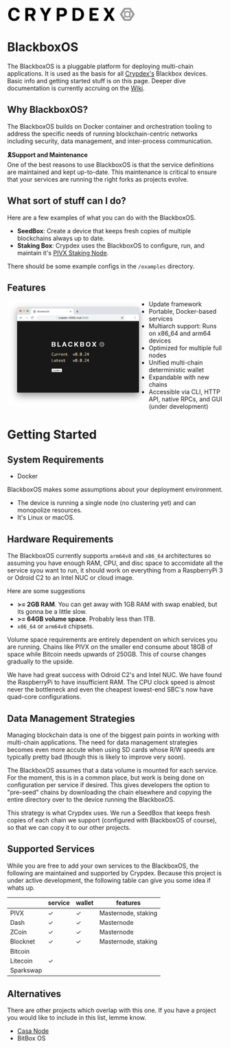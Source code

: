 <img src="https://raw.githubusercontent.com/crypdex/blackbox/master/resources/images/logo2.png" width=300>

# BlackboxOS

The BlackboxOS is a pluggable platform for deploying multi-chain applications. It is used as the basis for all [Crypdex's](https://crypdex.io) Blackbox devices. Basic info and getting started stuff is on this page. Deeper dive documentation is currently accruing on the [Wiki](https://github.com/crypdex/blackbox/wiki).

## Why BlackboxOS?

The BlackboxOS builds on Docker container and orchestration tooling to address the specific needs of running blockchain-centric networks including security, data management, and inter-process communication.

**🎗Support and Maintenance**
<br/>
One of the best reasons to use BlackboxOS is that the service definitions are maintained and kept up-to-date. This maintenance is critical to ensure that your services are running the right forks as projects evolve.

## What sort of stuff can I do?

Here are a few examples of what you can do with the BlackboxOS.

- **SeedBox**: Create a device that keeps fresh copies of multiple blockchains always up to date.
- **Staking Box**: Crypdex uses the BlackboxOS to configure, run, and maintain it's [PIVX Staking Node](https://crypdex.io/products/pivx-node).

There should be some example configs in the `/examples` directory.

## Features

<img src="https://raw.githubusercontent.com/crypdex/blackbox/master/resources/images/screenshot.png" width=330 align="left">

- Update framework
- Portable, Docker-based services
- Multiarch support: Runs on x86_64 and arm64 devices
- Optimized for multiple full nodes
- Unified multi-chain deterministic wallet
- Expandable with new chains
- Accessible via CLI, HTTP API, native RPCs, and GUI (under development)

# Getting Started

## System Requirements

- Docker

BlackboxOS makes some assumptions about your deployment environment.

- The device is running a single node (no clustering yet) and can monopolize resources.
- It's Linux or macOS.

## Hardware Requirements

The BlackboxOS currently supports `arm64v8` and `x86_64` architectures so assuming you have enough RAM, CPU, and disc space to accomidate all the service syou want to run, it should work on everything from a RaspberryPi 3 or Odroid C2 to an Intel NUC or cloud image.

Here are some suggestions

- **\>= 2GB RAM**. You can get away with 1GB RAM with swap enabled, but its gonna be a little slow.
- **\>= 64GB volume space**. Probably less than 1TB.
- `x86_64` or `arm64v8` chipsets.

Volume space requirements are entirely dependent on which services you are running. Chains like PIVX on the smaller end consume about 18GB of space while Bitcoin needs upwards of 250GB. This of course changes gradually to the upside.

We have had great success with Odroid C2's and Intel NUC. We have found the RaspberryPi to have insufficient RAM. The CPU clock speed is almost never the bottleneck and even the cheapest lowest-end SBC's now have quad-core configurations.

## Data Management Strategies

Managing blockchain data is one of the biggest pain points in working with multi-chain applications. The need for data management strategies becomes even more accute when using SD cards whose R/W speeds are typically pretty bad (though this is likely to improve very soon).

The BlackboxOS assumes that a data volume is mounted for each service. For the moment, this is in a common place, but work is being done on configuration per service if desired. This gives developers the option to "pre-seed" chains by downloading the chain elsewhere and copying the entire directory over to the device running the BlackboxOS.

This strategy is what Crypdex uses. We run a SeedBox that keeps fresh copies of each chain we support (configured with BlackboxOS of course), so that we can copy it to our other projects.

## Supported Services

While you are free to add your own services to the BlackboxOS, the following are maintained and supported by Crypdex. Because this project is under active development, the following table can give you some idea if whats up.

|           | service | wallet | features            |
| --------- | ------- | ------ | ------------------- |
| PIVX      | ✓       | ✓      | Masternode, staking |
| Dash      | ✓       | ✓      | Masternode          |
| ZCoin     | ✓       | ✓      | Masternode          |
| Blocknet  | ✓       | ✓      | Masternode, staking |
| Bitcoin   |         |        |                     |
| Litecoin  | ✓       |        |                     |
| Sparkswap |         |        |                     |

## Alternatives

There are other projects which overlap with this one. If you have a project you would like to include in this list, lemme know.

- [Casa Node](https://keys.casa/)
- BitBox OS
